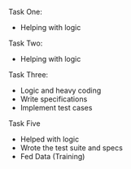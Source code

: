 Task One:
- Helping with logic

Task Two:
- Helping with logic

Task Three:
- Logic and heavy coding
- Write specifications
- Implement test cases

Task Five
- Helped with logic
- Wrote the test suite and specs
- Fed Data (Training)
